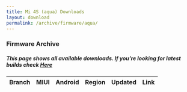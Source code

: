 ```yaml
---
title: Mi 4S (aqua) Downloads
layout: download
permalink: /archive/firmware/aqua/
---
```


### Firmware Archive
##### This page shows all available downloads. If you're looking for latest builds check [Here](/firmware/aqua/)


<div class="table-responsive-md" id="table-wrapper">
<table id="firmware" class="compact table table-striped table-hover table-sm">
    <thead class="thead-dark">
        <tr>
            <th>Branch</th>
            <th>MIUI</th>
            <th>Android</th>
            <th>Region</th>
            <th>Updated</th>
            <th>Link</th>
        </tr>
    </thead>
    <script>loadFirmwareDownloads('aqua', 'full')</script>
</table>
</div>
